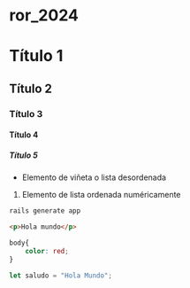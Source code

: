 # ror_2024
# Título 1
## Título 2
### Título 3
#### Título 4
##### Título 5

- Elemento de viñeta o lista desordenada
1. Elemento de lista ordenada numéricamente

```bash
rails generate app
```

```html
<p>Hola mundo</p>
```
```css
body{
    color: red;
}
```

```javascript
let saludo = "Hola Mundo";
```